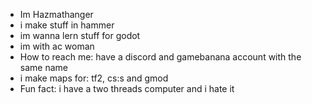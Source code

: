 - Im Hazmathanger
- i make stuff in hammer 
- im wanna lern stuff for godot
- im with ac woman
-  How to reach me: have a discord and gamebanana account with the same name
- i make maps for: tf2, cs:s and gmod
- Fun fact: i have a two threads computer and i hate it 

<!---
HazmatHanger/HazmatHanger is a ✨ special ✨ repository because its `README.md` (this file) appears on your GitHub profile.
You can click the Preview link to take a look at your changes.
--->
